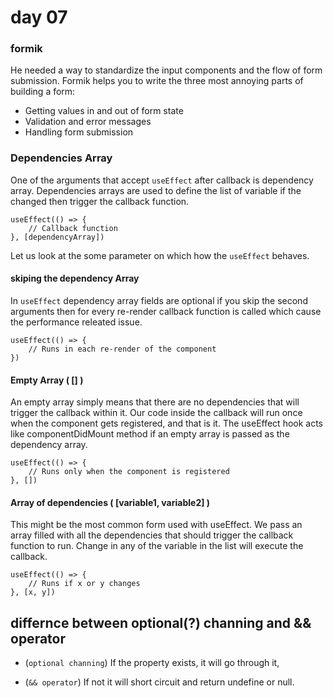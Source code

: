 
# day 07

### formik

He needed a way to standardize the input components and the flow of form submission. Formik helps you to write the three most annoying parts of building a form:

- Getting values in and out of form state
- Validation and error messages
- Handling form submission

### Dependencies Array

One of the arguments that accept `useEffect` after callback is dependency array.
Dependencies arrays are used to define the list of variable if the changed then trigger the callback function.

```
useEffect(() => {
    // Callback function
}, [dependencyArray])
```

Let us look at the some parameter on which how the `useEffect` behaves.

#### skiping the dependency Array 

In `useEffect` dependency array fields are optional if you skip the second arguments then
for every re-render callback function is called which cause the performance releated issue.

```
useEffect(() => {
    // Runs in each re-render of the component
})
```

#### Empty Array ( [] )

An empty array simply means that there are no dependencies that will trigger the callback within it. Our code inside the callback will run once when the component 
gets registered, and that is it. The useEffect hook acts like componentDidMount method if an empty array is passed as the dependency array.

```
useEffect(() => {
    // Runs only when the component is registered
}, [])
```

#### Array of dependencies ( [variable1, variable2] )

This might be the most common form used with useEffect. We pass an array filled 
with all the dependencies that should trigger the callback function to run. Change 
in any of the variable in the list will execute the callback.

```
useEffect(() => {
    // Runs if x or y changes
}, [x, y])
```

## differnce between optional(?) channing and && operator

- (`optional channing`) If the property exists, it will go through it,

- (`&& operator`) If not it will short circuit and return undefine or null.

